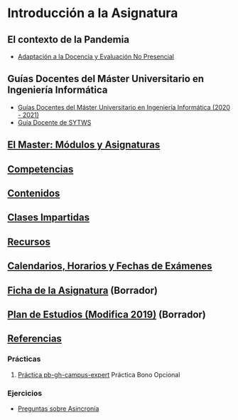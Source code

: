 
# Introducción a la Asignatura 

## El contexto de la Pandemia

* [Adaptación a la Docencia y Evaluación No Presencial]({{site.baseurl}}/covid19)

## Guías Docentes del Máster Universitario en Ingeniería Informática

* [Guías Docentes del Máster Universitario en Ingeniería Informática (2020 - 2021)](https://www.ull.es/apps/guias/guias/view_degree/670) 
* [Guía Docente de SYTWS](https://www.ull.es/apps/guias/guias/view_guide/22284/) 

## [El Master: Módulos y Asignaturas](../degree.md)

## [Competencias](competencias)

## [Contenidos](../)

## [Clases Impartidas]({{site.baseurl}}/clases.html)

<!--
### [Clases Impartidas por Categorías]({{site.baseurl}}/categories/)
-->

## [Recursos](../resources.md)

## [Calendarios, Horarios y Fechas de Exámenes](../timetables.md)

## [Ficha de la Asignatura](TWBE.html) (Borrador)

## [Plan de Estudios (Modifica 2019)](Plan_Estudios.html) (Borrador)

## [Referencias](../references.md)

### Prácticas

1. [Práctica pb-gh-campus-expert](practicas/pb-gh-campus-expert) Práctica Bono Opcional

### Ejercicios

* [Preguntas sobre Asincronía](preguntas-async.html)
